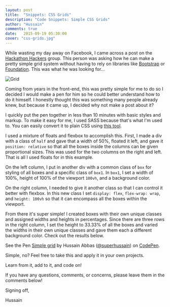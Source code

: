 ```yaml
---
layout: post
title:  "Snippets: CSS Grids"
description: "Code Snippets: Simple CSS Grids"
author: "Hussain"
comments: true
date:   2015-09-19 05:30:00
cover: "css-grids.jpg"
---
```

While wasting my day away on Facebook, I came across a post on the [Hackathon Hackers](https://www.facebook.com/groups/hackathonhackers/) group. This person was asking how he can make a pretty simple grid system without having to rely on libraries like [Bootstrap](http://getbootstrap.com/) or [Foundation](http://foundation.zurb.com/). This was what he was looking for...

![Grid](http://hussainabbas.com/assets/img/post/css-grids/grid.jpg)

Coming from years in the front-end, this was pretty simple for me to do so I decided I would make a pen for him so he could better understand how to do it himself. I honestly thought this was something many people already knew, but because it came up, I decided why not make a post about it?

I quickly put the pen together in less than 10 minutes with basic styles and markup. To make it easy for me, I used SASS because that's what I'm used to. You can easily convert it to plain CSS using [this tool](http://sassmeister.com/).

I used a mixture of floats and flexbox to accomplish this. First, I made a div with a class of `half` and gave that a width of 50%, floated it left, and gave it `position: relative` so that all the boxes inside the columns can be given proportional sizes. This was used for the two columns on the right and left. That is all I used floats for in this example.

On the left column, I put in another div with a common class of `box` for styling of all boxes and a specific class of `box1`. In `box1`, I set a width of 100%, height of 100% of the viewport `100vh`, and a background color.

On the right column, I needed to give it another class so that I can control it better with flexbox. In this new class I set `display: flex`, `flex-wrap: wrap`, and `height: 100vh` so that it can encompass all the boxes within the viewport.

From there it's super simple! I created boxes with their own unique classes and assigned widths and heights in percentages. Since there are three rows in the right column, I set the height to 33.33% of all the boxes and varied the widths in their own unique classes and gave them each a different background color. Check out the results below.

<p data-height="350" data-theme-id="19046" data-slug-hash="QjNVVO" data-default-tab="result" data-user="superhussain" class='codepen'>See the Pen <a href='http://codepen.io/superhussain/pen/QjNVVO/'>Simple grid</a> by Hussain Abbas (<a href='http://codepen.io/superhussain'>@superhussain</a>) on <a href='http://codepen.io'>CodePen</a>.</p>
<script async src="//assets.codepen.io/assets/embed/ei.js"></script>

Simple, no? Feel free to take this and apply it in your own projects.

Learn from it, add to it, and code on!

If you have any questions, comments, or concerns, please leave them in the comments below!

Signing off,

Hussain

